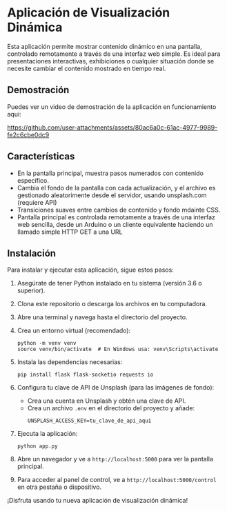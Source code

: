 # Aplicación de Visualización Dinámica

Esta aplicación permite mostrar contenido dinámico en una pantalla, controlado remotamente a través de una interfaz web simple. Es ideal para presentaciones interactivas, exhibiciones o cualquier situación donde se necesite cambiar el contenido mostrado en tiempo real.

## Demostración

Puedes ver un video de demostración de la aplicación en funcionamiento aquí:

https://github.com/user-attachments/assets/80ac6a0c-61ac-4977-9989-fe2c6cbe0dc9

## Características

- En la pantalla principal, muestra pasos numerados con contenido específico.
- Cambia el fondo de la pantalla con cada actualización, y el archivo es gestionado aleatorimente desde el servidor, usando unsplash.com (requiere API)
- Transiciones suaves entre cambios de contenido y fondo mdainte CSS.
- Pantalla principal es controlada remotamente a través de una interfaz web sencilla, desde un Arduino o un cliente equivalente haciendo un llamado simple HTTP GET a una URL

## Instalación

Para instalar y ejecutar esta aplicación, sigue estos pasos:

1. Asegúrate de tener Python instalado en tu sistema (versión 3.6 o superior).

2. Clona este repositorio o descarga los archivos en tu computadora.

3. Abre una terminal y navega hasta el directorio del proyecto.

4. Crea un entorno virtual (recomendado):
   ```
   python -m venv venv
   source venv/bin/activate  # En Windows usa: venv\Scripts\activate
   ```

5. Instala las dependencias necesarias:
   ```
   pip install flask flask-socketio requests io
   ```

6. Configura tu clave de API de Unsplash (para las imágenes de fondo):
   - Crea una cuenta en Unsplash y obtén una clave de API.
   - Crea un archivo `.env` en el directorio del proyecto y añade:
     ```
     UNSPLASH_ACCESS_KEY=tu_clave_de_api_aqui
     ```

7. Ejecuta la aplicación:
   ```
   python app.py
   ```

8. Abre un navegador y ve a `http://localhost:5000` para ver la pantalla principal.

9. Para acceder al panel de control, ve a `http://localhost:5000/control` en otra pestaña o dispositivo.

¡Disfruta usando tu nueva aplicación de visualización dinámica!

